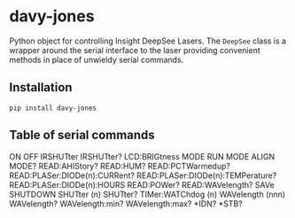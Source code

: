 # davy-jones
Python object for controlling Insight DeepSee Lasers. The `DeepSee` class is a
wrapper around the serial interface to the laser providing convenient methods
in place of unwieldy serial commands.


## Installation

`pip install davy-jones`


## Table of serial commands


ON
OFF
IRSHUTter
IRSHUTter?
LCD:BRIGtness
MODE RUN
MODE ALIGN
MODE?
READ:AHIStory?
READ:HUM?
READ:PCTWarmedup?
READ:PLASer:DIODe(n):CURRent?
READ:PLASer:DIODe(n):TEMPerature?
READ:PLASer:DIODe(n):HOURS
READ:POWer?
READ:WAVelength?
SAVe
SHUTDOWN
SHUTter (n)
SHUTter?
TIMer:WATChdog (n)
WAVelength (nnn)
WAVelength?
WAVelength:min?
WAVelength:max?
\*IDN?
\*STB?
